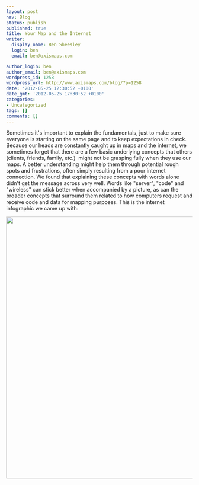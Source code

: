 ```yaml
---
layout: post
nav: Blog
status: publish
published: true
title: Your Map and the Internet
writer:
  display_name: Ben Sheesley
  login: ben
  email: ben@axismaps.com

author_login: ben
author_email: ben@axismaps.com
wordpress_id: 1258
wordpress_url: http://www.axismaps.com/blog/?p=1258
date: '2012-05-25 12:30:52 +0100'
date_gmt: '2012-05-25 17:30:52 +0100'
categories:
- Uncategorized
tags: []
comments: []
---
```

<p>Sometimes it's important to explain the fundamentals, just to make sure everyone is starting on the same page and to keep expectations in check. Because our heads are constantly caught up in maps and the internet, we sometimes forget that there are a few basic underlying concepts that others (clients, friends, family, etc.)  might not be grasping fully when they use our maps. A better understanding might help them through potential rough spots and frustrations, often simply resulting from a poor internet connection. We found that explaining these concepts with words alone didn't get the message across very well. Words like "server", "code" and "wireless" can stick better when accompanied by a picture, as can the broader concepts that surround them related to how computers request and receive code and data for mapping purposes. This is the internet infographic we came up with:</p>
<p><a href="{{ site.baseurl }}/media/posts/2012/05/your_map_and_the_internet2.jpg"><img class="alignnone  wp-image-1264" title="your_map_and_the_internet" src="{{ site.baseurl }}/media/posts/2012/05/your_map_and_the_internet2.jpg" alt="" width="614" height="707" /></a></p>
<p>&nbsp;</p>
<p>&nbsp;</p>
